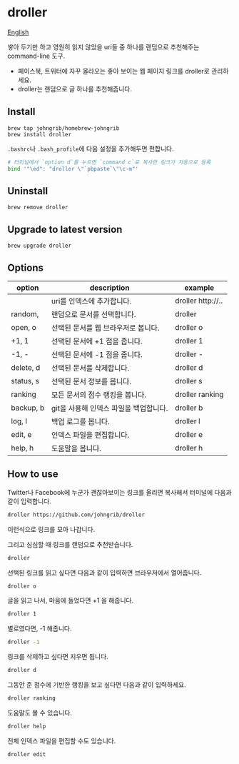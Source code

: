 # droller

[English]( README.md )

쌓아 두기만 하고 영원히 읽지 않았을 uri들 중 하나를 랜덤으로 추천해주는 command-line 도구.

* 페이스북, 트위터에 자꾸 올라오는 좋아 보이는 웹 페이지 링크를 droller로 관리하세요.
* droller는 랜덤으로 글 하나를 추천해줍니다.

## Install

```
brew tap johngrib/homebrew-johngrib
brew install droller
```

`.bashrc`나 `.bash_profile`에 다음 설정을 추가해두면 편합니다.

```sh
# 터미널에서 `option d`를 누르면 `command c`로 복사한 링크가 자동으로 등록
bind '"\ed": "droller \"`pbpaste`\"\c-m"'
```

## Uninstall

```
brew remove droller
```

## Upgrade to latest version

```
brew upgrade droller
```

## Options

| option    | description                            | example           |
|-----------|----------------------------------------|-------------------|
| <uri>     | uri를 인덱스에 추가합니다.             | droller http://.. |
| random,   | 랜덤으로 문서를 선택합니다.            | droller           |
| open, o   | 선택된 문서를 웹 브라우저로 봅니다.    | droller o         |
| +1, 1     | 선택된 문서에 +1 점을 줍니다.          | droller 1         |
| -1, -     | 선택된 문서에 -1 점을 줍니다.          | droller -         |
| delete, d | 선택된 문서를 삭제합니다.              | droller d         |
| status, s | 선택된 문서 정보를 봅니다.             | droller s         |
| ranking   | 모든 문서의 점수 랭킹을 봅니다.        | droller ranking   |
| backup, b | git을 사용해 인덱스 파일을 백업합니다. | droller b         |
| log, l    | 백업 로그를 봅니다.                    | droller l         |
| edit, e   | 인덱스 파일을 편집합니다.              | droller e         |
| help, h   | 도움말을 봅니다.                       | droller h         |

## How to use

Twitter나 Facebook에 누군가 괜찮아보이는 링크를 올리면 복사해서 터미널에 다음과 같이 입력합니다.

```sh
droller https://github.com/johngrib/droller
```

이런식으로 링크를 모아 나갑니다.

그리고 심심할 때 링크를 랜덤으로 추천받습니다.

```sh
droller
```

선택된 링크를 읽고 싶다면 다음과 같이 입력하면 브라우저에서 열어줍니다.

```sh
droller o
```

글을 읽고 나서, 마음에 들었다면 +1 을 해줍니다.

```sh
droller 1
```

별로였다면, -1 해줍니다.

```sh
droller -1
```

링크를 삭제하고 싶다면 지우면 됩니다.

```sh
droller d
```

그동안 준 점수에 기반한 랭킹을 보고 싶다면 다음과 같이 입력하세요.

```sh
droller ranking
```

도움말도 볼 수 있습니다.

```sh
droller help
```

전체 인덱스 파일을 편집할 수도 있습니다.

```sh
droller edit
```

